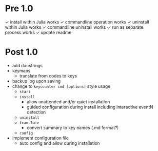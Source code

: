 Pre 1.0
=======

✓ install within Julia works
✓ commandline operation works
✓ uninstall within Julia works
✓ commandline uninstall works
✓ run as separate process works
✓ update readme

Post 1.0
========

* add docstrings
* keymaps
    - translate from codes to keys
* backup log upon saving
* change to `keycounter cmd [options]` style usage
    - `start`
    - `install`
        - allow unattended and/or quiet installation
        - guided configuration during install including interactive eventN detection
    - `uninstall`
    - `translate`
        - convert summary to key names (.md format?)
    - `config`
* implement configuration file
    - auto config and allow during installation

